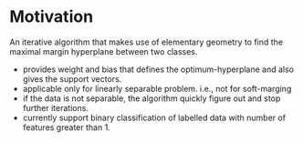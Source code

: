 
# Motivation
An iterative algorithm that makes use of elementary geometry to find the maximal margin hyperplane between two classes.

- provides weight and bias that defines the optimum-hyperplane and also gives the support vectors.
- applicable only for linearly separable problem. i.e., not for soft-marging
- if the data is not separable, the algorithm quickly figure out and stop further iterations. 
- currently support binary classification of labelled data with number of features greater than 1.

